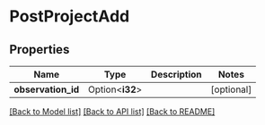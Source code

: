 # PostProjectAdd

## Properties

Name | Type | Description | Notes
------------ | ------------- | ------------- | -------------
**observation_id** | Option<**i32**> |  | [optional]

[[Back to Model list]](../README.md#documentation-for-models) [[Back to API list]](../README.md#documentation-for-api-endpoints) [[Back to README]](../README.md)



